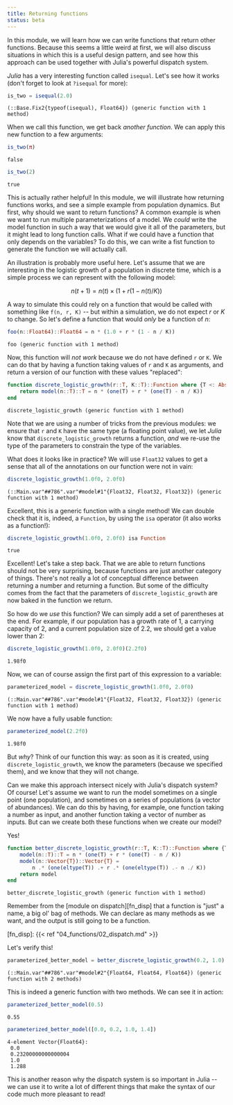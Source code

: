 ```yaml
---
title: Returning functions
status: beta
---
```


In this module, we will learn how we can write functions that return other
functions. Because this seems a little weird at first, we will also discuss
situations in which this is a useful design pattern, and see how this approach
can be used together with Julia's powerful dispatch system.

<!--more-->

*Julia* has a very interesting function called `isequal`. Let's see how it
works (don't forget to look at `?isequal` for more):

````julia
is_two = isequal(2.0)
````

````
(::Base.Fix2{typeof(isequal), Float64}) (generic function with 1 method)
````

When we call this function, we get back *another function*. We can apply this
new function to a few arguments:

````julia
is_two(π)
````

````
false
````

````julia
is_two(2)
````

````
true
````

This is actually rather helpful! In this module, we will illustrate how
returning functions works, and see a simple example from population dynamics.
But first, why should we want to return functions? A common example is when we
want to run multiple parameterizations of a model. We *could* write the model
function in such a way that we would give it all of the parameters, but it
might lead to long function calls. What if we could have a function that only
depends on the variables? To do this, we can write a fist function to generate
the function we will actually call.

An illustration is probably more useful here. Let's assume that we are
interesting in the logistic growth of a population in discrete time, which is
a simple process we can represent with the following model:

$$ n(t+1) = n(t)\times(1 + r (1 - n(t)/K)) $$

A way to simulate this could rely on a function that would be called with
something like `f(n, r, K)` -- but within a simulation, we do not expect $r$
or $K$ to change. So let's define a function that would *only* be a function
of $n$:

````julia
foo(n::Float64)::Float64 = n * (1.0 + r * (1 - n / K))
````

````
foo (generic function with 1 method)
````

Now, this function will *not work* because we do not have defined `r` or `K`.
We can do that by having a function taking values of `r` and `K` as arguments,
and return a version of our function with these values "replaced":

````julia
function discrete_logistic_growth(r::T, K::T)::Function where {T <: AbstractFloat}
    return model(n::T)::T = n * (one(T) + r * (one(T) - n / K))
end
````

````
discrete_logistic_growth (generic function with 1 method)
````

Note that we are using a number of tricks from the previous modules: we ensure
that `r` and `K` have the same type (a floating point value), we let *Julia*
know that `discrete_logistic_growth` returns a function, *and* we re-use the
type of the parameters to constrain the type of the variables.

What does it looks like in practice? We will use `Float32` values to get a
sense that all of the annotations on our function were not in vain:

````julia
discrete_logistic_growth(1.0f0, 2.0f0)
````

````
(::Main.var"##786".var"#model#1"{Float32, Float32, Float32}) (generic function with 1 method)
````

Excellent, this is a generic function with a single method! We can double
check that it is, indeed, a `Function`, by using the `isa` operator (it also
works as a function!):

````julia
discrete_logistic_growth(1.0f0, 2.0f0) isa Function
````

````
true
````

Excellent! Let's take a step back. That we are able to return functions should
not be very surprising, because functions are just another category of things.
There's not really a lot of conceptual difference between returning a number
and returning a function. But some of the difficulty comes from the fact that
the parameters of `discrete_logistic_growth` are now baked in the function we
return.

So how do we *use* this function? We can simply add a set of parentheses at
the end. For example, if our population has a growth rate of 1, a carrying
capacity of 2, and a current population size of 2.2, we should get a value
lower than 2:

````julia
discrete_logistic_growth(1.0f0, 2.0f0)(2.2f0)
````

````
1.98f0
````

Now, we can of course assign the first part of this expression to a variable:

````julia
parameterized_model = discrete_logistic_growth(1.0f0, 2.0f0)
````

````
(::Main.var"##786".var"#model#1"{Float32, Float32, Float32}) (generic function with 1 method)
````

We now have a fully usable function:

````julia
parameterized_model(2.2f0)
````

````
1.98f0
````

But *why*? Think of our function this way: as soon as it is created, using
`discrete_logistic_growth`, we know the parameters (because we specified
them), and we know that they will not change.

Can we make this approach intersect nicely with Julia's dispatch system? Of
course! Let's assume we want to run the model sometimes on a single point (one
population), and sometimes on a series of populations (a vector of
abundances). We can do this by having, for example, one function taking a
number as input, and another function taking a vector of number as inputs. But
can we create both these functions when we create our model?

Yes!

````julia
function better_discrete_logistic_growth(r::T, K::T)::Function where {T <: AbstractFloat}
    model(n::T)::T = n * (one(T) + r * (one(T) - n / K))
    model(n::Vector{T})::Vector{T} =
        n .* (one(eltype(T)) .+ r .* (one(eltype(T)) .- n ./ K))
    return model
end
````

````
better_discrete_logistic_growth (generic function with 1 method)
````

Remember from the [module on dispatch][fn_disp] that a function is "just" a
name, a big ol' bag of methods. We can declare as many methods as we want, and
the output is still going to be a function.

[fn_disp]: {{< ref "04_functions/02_dispatch.md" >}}

Let's verify this!

````julia
parameterized_better_model = better_discrete_logistic_growth(0.2, 1.0)
````

````
(::Main.var"##786".var"#model#2"{Float64, Float64, Float64}) (generic function with 2 methods)
````

This is indeed a generic function with two methods. We can see it in action:

````julia
parameterized_better_model(0.5)
````

````
0.55
````

````julia
parameterized_better_model([0.0, 0.2, 1.0, 1.4])
````

````
4-element Vector{Float64}:
 0.0
 0.23200000000000004
 1.0
 1.288
````

This is another reason why the dispatch system is so important in Julia -- we
can use it to write a lot of different things that make the syntax of our code
much more pleasant to read!

